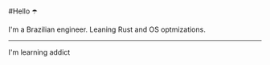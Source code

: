 #Hello :open_umbrella:

I'm a Brazilian engineer.
Leaning Rust and OS optmizations.

---
I'm learning addict 
